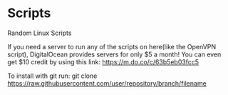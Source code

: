 # Scripts
Random Linux Scripts

If you need a server to run any of the scripts on here(like the OpenVPN script), DigitalOcean provides servers for only $5 a month! You can even get $10 credit by using this link: https://m.do.co/c/63b5eb03fcc5 

To install with git run: git clone 
https://raw.githubusercontent.com/user/repository/branch/filename
